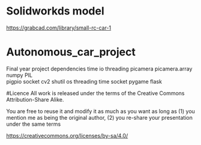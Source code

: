 # Solidworkds model
https://grabcad.com/library/small-rc-car-1

# Autonomous_car_project
Final year project
dependencies 
 time
 io
 threading
 picamera
 picamera.array
 numpy
 PIL  
 pigpio
 socket
 cv2
 shutil
 os
 threading
 time
 socket
 pygame
 flask
 
#Licence
All work is released under the terms of the Creative Commons Attribution-Share Alike.

You are free to reuse it and modify it as much as you want as long as
(1) you mention me as being the original author,
(2) you re-share your presentation under the same terms

https://creativecommons.org/licenses/by-sa/4.0/ 
